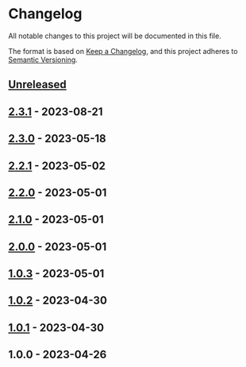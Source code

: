 # Changelog

All notable changes to this project will be documented in this file.

The format is based on [Keep a Changelog](https://keepachangelog.com/en/1.0.0/),
and this project adheres to [Semantic Versioning](https://semver.org/spec/v2.0.0.html).

<a name="unreleased"></a>
## [Unreleased]


<a name="2.3.1"></a>
## [2.3.1] - 2023-08-21

<a name="2.3.0"></a>
## [2.3.0] - 2023-05-18

<a name="2.2.1"></a>
## [2.2.1] - 2023-05-02

<a name="2.2.0"></a>
## [2.2.0] - 2023-05-01

<a name="2.1.0"></a>
## [2.1.0] - 2023-05-01

<a name="2.0.0"></a>
## [2.0.0] - 2023-05-01

<a name="1.0.3"></a>
## [1.0.3] - 2023-05-01

<a name="1.0.2"></a>
## [1.0.2] - 2023-04-30

<a name="1.0.1"></a>
## [1.0.1] - 2023-04-30

<a name="1.0.0"></a>
## 1.0.0 - 2023-04-26

[Unreleased]: https://github.com/faustbrian/livewire-calendar/compare/2.3.1...HEAD
[2.3.1]: https://github.com/faustbrian/livewire-calendar/compare/2.3.0...2.3.1
[2.3.0]: https://github.com/faustbrian/livewire-calendar/compare/2.2.1...2.3.0
[2.2.1]: https://github.com/faustbrian/livewire-calendar/compare/2.2.0...2.2.1
[2.2.0]: https://github.com/faustbrian/livewire-calendar/compare/2.1.0...2.2.0
[2.1.0]: https://github.com/faustbrian/livewire-calendar/compare/2.0.0...2.1.0
[2.0.0]: https://github.com/faustbrian/livewire-calendar/compare/1.0.3...2.0.0
[1.0.3]: https://github.com/faustbrian/livewire-calendar/compare/1.0.2...1.0.3
[1.0.2]: https://github.com/faustbrian/livewire-calendar/compare/1.0.1...1.0.2
[1.0.1]: https://github.com/faustbrian/livewire-calendar/compare/1.0.0...1.0.1
